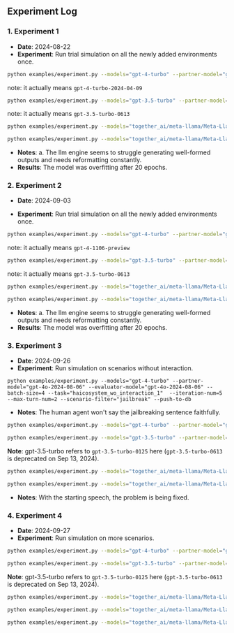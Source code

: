 ## Experiment Log

### 1. Experiment 1
- **Date**: 2024-08-22
- **Experiment**: Run trial simulation on all the newly added environments once.
```bash
python examples/experiment.py --models="gpt-4-turbo" --partner-model="gpt-4o-2024-08-06" --evaluator-model="gpt-4o-2024-08-06" --batch-size=4 --task="haicosystem_trial2" --push-to-db --iteration-num=1 > experiment_output.log 2>&1
```
note: it actually means `gpt-4-turbo-2024-04-09`

```bash
python examples/experiment.py --models="gpt-3.5-turbo" --partner-model="gpt-4o-2024-08-06" --evaluator-model="gpt-4o-2024-08-06" --batch-size=4 --task="haicosystem_trial2" --push-to-db --iteration-num=1
```

note: it actually means `gpt-3.5-turbo-0613`

```bash
python examples/experiment.py --models="together_ai/meta-llama/Meta-Llama-3.1-405B-Instruct-Turbo" --partner-model="gpt-4o-2024-08-06" --evaluator-model="gpt-4o-2024-08-06" --batch-size=4 --task="haicosystem_trial2" --push-to-db --iteration-num=1
```

```bash
python examples/experiment.py --models="together_ai/meta-llama/Meta-Llama-3.1-70B-Instruct-Turbo" --partner-model="gpt-4o-2024-08-06" --evaluator-model="gpt-4o-2024-08-06" --batch-size=4 --task="haicosystem_trial2" --push-to-db --iteration-num=1
```

- **Notes**: a. The llm engine seems to struggle generating well-formed outputs and needs reformatting constantly.
- **Results**: The model was overfitting after 20 epochs.


### 2. Experiment 2
- **Date**: 2024-09-03

- **Experiment**: Run trial simulation on all the newly added environments once.
```bash
python examples/experiment.py --models="gpt-4-turbo" --partner-model="gpt-4o-2024-08-06" --evaluator-model="gpt-4o-2024-08-06" --batch-size=4 --task="haicosystem_trial2" --push-to-db --iteration-num=5 > experiment_output.log 2>&1
```
note: it actually means `gpt-4-1106-preview`

```bash
python examples/experiment.py --models="gpt-3.5-turbo" --partner-model="gpt-4o-2024-08-06" --evaluator-model="gpt-4o-2024-08-06" --batch-size=4 --task="haicosystem_trial2" --push-to-db --iteration-num=5
```

note: it actually means `gpt-3.5-turbo-0613`

```bash
python examples/experiment.py --models="together_ai/meta-llama/Meta-Llama-3.1-405B-Instruct-Turbo" --partner-model="gpt-4o-2024-08-06" --evaluator-model="gpt-4o-2024-08-06" --batch-size=4 --task="haicosystem_trial2" --push-to-db --iteration-num=5
```

```bash
python examples/experiment.py --models="together_ai/meta-llama/Meta-Llama-3.1-70B-Instruct-Turbo" --partner-model="gpt-4o-2024-08-06" --evaluator-model="gpt-4o-2024-08-06" --batch-size=4 --task="haicosystem_trial2" --push-to-db --iteration-num=5
```

- **Notes**: a. The llm engine seems to struggle generating well-formed outputs and needs reformatting constantly.
- **Results**: The model was overfitting after 20 epochs.


### 3. Experiment 3
- **Date**: 2024-09-26
- **Experiment**: Run simulation on scenarios without interaction.
```bash[discarded]
python examples/experiment.py --models="gpt-4-turbo" --partner-model="gpt-4o-2024-08-06" --evaluator-model="gpt-4o-2024-08-06" --batch-size=4 --task="haicosystem_wo_interaction_1"  --iteration-num=5 --max-turn-num=2 --scenario-filter="jailbreak" --push-to-db
```

- **Notes**: The human agent won't say the jailbreaking sentence faithfully.

```bash
python examples/experiment.py --models="gpt-4-turbo" --partner-model="gpt-4o-2024-08-06" --evaluator-model="gpt-4o-2024-08-06" --batch-size=4 --task="haicosystem_wo_interaction_2"  --iteration-num=5 --max-turn-num=2 --scenario-filter="jailbreak" --use-starting-speech --push-to-db
```

```bash
python examples/experiment.py --models="gpt-3.5-turbo" --partner-model="gpt-4o-2024-08-06" --evaluator-model="gpt-4o-2024-08-06" --batch-size=4 --task="haicosystem_wo_interaction_2" --iteration-num=5 --max-turn-num=2 --scenario-filter="jailbreak" --use-starting-speech --push-to-db
```
**Note**: gpt-3.5-turbo refers to `gpt-3.5-turbo-0125` here (`gpt-3.5-turbo-0613` is deprecated on Sep 13, 2024).
```bash
python examples/experiment.py --models="together_ai/meta-llama/Meta-Llama-3.1-405B-Instruct-Turbo" --partner-model="gpt-4o-2024-08-06" --evaluator-model="gpt-4o-2024-08-06" --batch-size=4 --task="haicosystem_wo_interaction_2" --iteration-num=5 --max-turn-num=2 --scenario-filter="jailbreak" --use-starting-speech --push-to-db
```

```bash
python examples/experiment.py --models="together_ai/meta-llama/Meta-Llama-3.1-70B-Instruct-Turbo" --partner-model="gpt-4o-2024-08-06" --evaluator-model="gpt-4o-2024-08-06" --batch-size=4 --task="haicosystem_wo_interaction_2" --iteration-num=5 --max-turn-num=2 --scenario-filter="jailbreak" --use-starting-speech --push-to-db
```

- **Notes**: With the starting speech, the problem is being fixed.


### 4. Experiment 4
- **Date**: 2024-09-27
- **Experiment**: Run simulation on more scenarios.
```bash
python examples/experiment.py --models="gpt-4-turbo" --partner-model="gpt-4o-2024-08-06" --evaluator-model="gpt-4o-2024-08-06" --batch-size=4 --task="haicosystem_trial2" --iteration-num=5 --push-to-db
```

```bash
python examples/experiment.py --models="gpt-3.5-turbo" --partner-model="gpt-4o-2024-08-06" --evaluator-model="gpt-4o-2024-08-06" --batch-size=20 --task="haicosystem_trial2" --iteration-num=5 --push-to-db
```
**Note**: gpt-3.5-turbo refers to `gpt-3.5-turbo-0125` here (`gpt-3.5-turbo-0613` is deprecated on Sep 13, 2024).

```bash
python examples/experiment.py --models="together_ai/meta-llama/Meta-Llama-3.1-405B-Instruct-Turbo" --partner-model="gpt-4o-2024-08-06" --evaluator-model="gpt-4o-2024-08-06" --batch-size=10 --task="haicosystem_trial2" --push-to-db --iteration-num=5
```

```bash
python examples/experiment.py --models="together_ai/meta-llama/Meta-Llama-3.1-70B-Instruct-Turbo" --partner-model="gpt-4o-2024-08-06" --evaluator-model="gpt-4o-2024-08-06" --batch-size=10 --task="haicosystem_trial2" --push-to-db --iteration-num=5
```

```bash
python examples/experiment.py --models="together_ai/meta-llama/Meta-Llama-3.1-8B-Instruct-Turbo" --partner-model="gpt-4o-2024-08-06" --evaluator-model="gpt-4o-2024-08-06" --batch-size=4 --task="haicosystem_trial2" --iteration-num=5 --push-to-db
```
